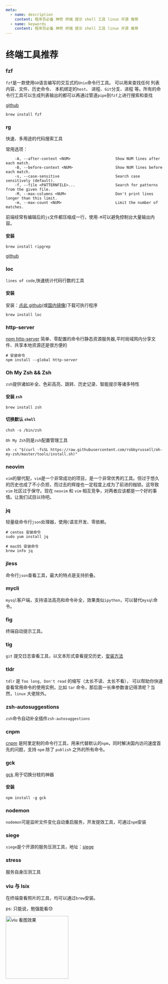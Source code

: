 ```yaml
---
meta:
  - name: description
    content: 程序员必备 神奇 终端 提示 shell 工具 linux 开源 推荐
  - name: keywords
    content: 程序员必备 神奇 终端 提示 shell 工具 linux 开源 推荐
---
```

# 终端工具推荐

### fzf

`fzf`是一款使用`GO`语言编写的交互式的`Unix`命令行工具。
可以用来查找任何 列表内容、文件、历史命令、 本机绑定的`host`、 进程、`Git`分支、进程 等。所有的命令行工具可以生成列表输出的都可以再通过管道`pipe`到`fzf`上进行搜索和查找

<ImgView title="fzf" url="https://8.z.wiki/images/20220318/85ed7eeda5f8490794630145886067fa.gif" />

[github](https://github.com/junegunn/fzf)

```shell
brew install fzf
```


### rg

快速、多用途的代码搜索工具

常用选项：

```
    -A, --after-context <NUM>                    Show NUM lines after each match.
    -B, --before-context <NUM>                   Show NUM lines before each match.
    -s, --case-sensitive                         Search case sensitively (default).
    -f, --file <PATTERNFILE>...                  Search for patterns from the given file.
    -M, --max-columns <NUM>                      Don't print lines longer than this limit.
    -m, --max-count <NUM>                        Limit the number of matches.
```

前端经常有编辑后的`js`文件都压缩成一行，使用`-M`可以避免控制台大量输出内容。

#### 安装

```shell
brew install ripgrep

```

[github](https://github.com/BurntSushi/ripgrep)

### loc

`lines of code`,快速统计代码行数的工具

<ImgView title="终端推荐" url="https://z.wiki/images/20220318/eb49ea01501344e688d39e31bfe59013.png" />



#### 安装

安装：[点此 github](https://github.com/cgag/loc/releases)(或[国内镜像](https://z.wiki/autoupload/2022-09-14/62d62f3479a64502ab11fc04dfa746a4.loc-v0.3.4-x86_64-unknown-linux-gnu.tar.gz.zip))下载可执行程序

```shell
brew install loc

```

### http-server

[npm http-server](https://www.npmjs.com/package/http-server)
简单、零配置的命令行静态资源服务器,平时局域网内分享文件、共享本地资源还是很方便的

```shell
# 安装命令
npm install --global http-server
```

### Oh My Zsh && Zsh

`zsh`提供诸如补全、色彩高亮、跳转、历史记录、智能提示等诸多特性

#### 安装 `zsh`
```shell
brew install zsh
```

#### 切换默认 `shell`
```shell
chsh -s /bin/zsh
```

`Oh My Zsh`则是`zsh`配置管理工具

```shell
sh -c "$(curl -fsSL https://raw.githubusercontent.com/robbyrussell/oh-my-zsh/master/tools/install.sh)"
```

### neovim

`vim`的替代配，`vim`是一个非常成功的项目，是一个非常优秀的工具。但过于悠久的历史也成了不小负担，而过去的辉煌也一定程度上成为了前进的枷锁。这导致 `vim` 社区过于保守。现在 `neovim` 和 `vim` 相互竞争，对两者应该都是一个好的事情。让我们试目以待吧。

<ImgView title="neovim" url="https://z.wiki/images/20220318/f6b299ce76f14a36bdb34287bb0b8cc9.png" />


### jq

轻量级命令行`json`处理器，使用`C`语言开发、零依赖。

<ImgView title="jq" url="https://9.z.wiki/images/20220319/92902799ed1c44e9bca8fa2cbd9fbc73.png" />

```shell
# centos 安装命令
sudo yum install jq

# macOS 安装命令
brew info jq
```

### jless

命令行`json`查看工具，最大的特点是支持折叠。

<ImgView title="jless" url="https://5.z.wiki/autoupload/2022-09-14/a7c95bd5fd0546be85cc5c5f5fa33b81.jless-recording.gif" />

### mycli

`mysql`客户端，支持语法高亮和命令补全，效果类似`ipython`，可以替代`mysql`命令。

<ImgView title="mycli mysql 客户端" url="https://z.wiki/images/20220319/8724416f58714a04906308de93607eb8.png" />

### fig

终端自动提示工具。

<ImgView title="fig" url="https://4.z.wiki/images/20220319/6d94bfddc24a48d08b12b6c51144b3b9.gif" />

### tig

`git` 提交日志查看工具，以文本形式查看提交历史，[安装方法](https://jonas.github.io/tig/INSTALL.html)

<ImgView title="tig" url="https://2.z.wiki/images/20220327/e04486b038f64aaab1effc3fe4cdd6ad.png" />


### tldr

`tdlr` 是 `Too long, Don't read` 的缩写（太长不读、太长不看），
可以帮助你快速查看常用命令的使用实例，比如 `tar` 命令，那后面一长串参数谁记得清呢？当然，`linux` 大佬除外。

<ImgView title="tldr" url="https://3.z.wiki/images/20220327/6b8f1df8617c4b0b8105c3962fe86819.png" />


### zsh-autosuggestions

`zsh`命令自动补全插件`zsh-autosuggestions`

<ImgView title="zsh-autosuggestions" url="https://4.z.wiki/images/20220327/c049aa1a16774e54a99ef7369a860f55.png" />


### cnpm

[cnpm](https://npmmirror.com/) 是阿里定制的命令行工具，用来代替默认的`npm`，同时解决国内访问速度首先的问题，支持 `npm` 除了 `publish` 之外的所有命令。

### gck

[gck](https://npmjs.com/package/gck) 用于切换分枝的神器


<ImgView title="cnpm" url="https://9.z.wiki/autoupload/20221124/UgEU.352X762-RPReplay_Final1669303784.gif" />

#### 安装

```shell
npm install -g gck
```

### nodemon

`nodemon`可是监听文件变化自动重启服务，开发提效工具，可通过`npm`安装

### siege

`siege`是个开源的服务压测工具，地址：[siege](https://github.com/JoeDog/siege)

### stress

服务自身压测工具

### viu 与 lsix

在终端查看照片的工具，均可以通过`brew`安装。

ps: 只能说，勉强能看😓

<img src="https://z.wiki/autoupload/20230209/wWWi.1362X818-image.png" width="200" alt="viu 看图效果" title="viu 看图效果" />
